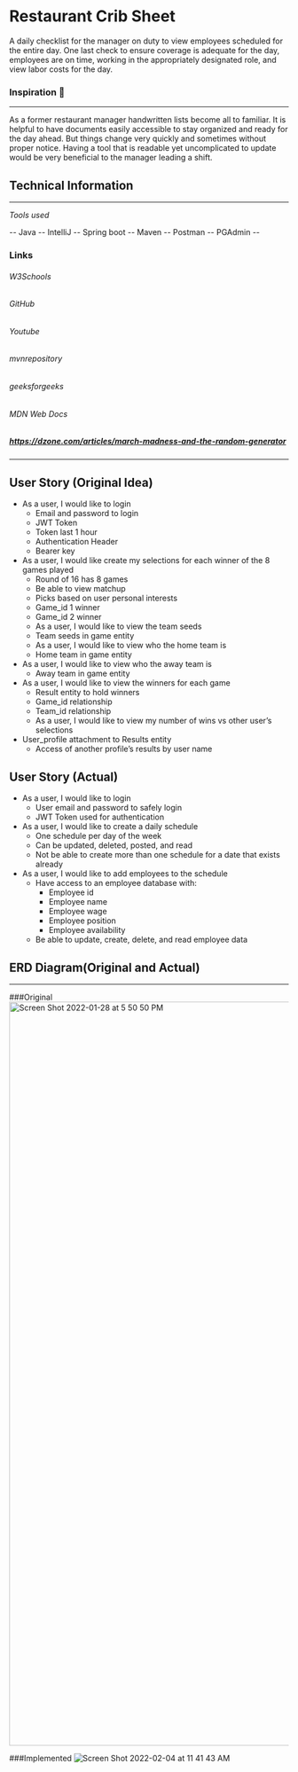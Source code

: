 # Restaurant Crib Sheet
A daily checklist for the manager on duty to view employees scheduled for the entire day.  One last check to ensure coverage is adequate for the day, employees are on time, working in the appropriately designated role, and view labor costs for the day.

### Inspiration :exploding_head:
______
As a former restaurant manager handwritten lists become all to familiar.  It is helpful to have documents easily accessible to stay organized and ready for the day ahead.  But things change very quickly and sometimes without proper notice.  Having a tool that is readable yet uncomplicated to update would be very beneficial to the manager leading a shift.


## Technical Information 
______
*Tools used*

-- Java
-- IntelliJ
-- Spring boot
-- Maven
-- Postman
-- PGAdmin --

### Links
###### W3Schools
###### GitHub
###### Youtube
###### mvnrepository
###### geeksforgeeks
###### MDN Web Docs
##### https://dzone.com/articles/march-madness-and-the-random-generator


_______

## User Story (Original Idea)
- As a user, I would like to login
    - Email and password to login
    - JWT Token
    - Token last 1 hour  
    - Authentication Header
    - Bearer key
- As a user, I would like create my selections for each winner of the 8 games played
  - Round of 16 has 8 games
  - Be able to view matchup
  - Picks based on user personal interests
  - Game_id 1 winner
  - Game_id 2 winner
  - As a user, I would like to view the team seeds
  - Team seeds in game entity
  - As a user, I would like to view who the home team is
  - Home team in game entity
- As a user, I would like to view who the away team is
  - Away team in game entity
- As a user, I would like to view the winners for each game
  - Result entity to hold winners
  - Game_id relationship
  - Team_id relationship
  - As a user, I would like to view my number of wins vs other user’s selections
- User_profile attachment to Results entity
  - Access of another profile’s results by user name


## User Story (Actual)
- As a user, I would like to login
  - User email and password to safely login
  - JWT Token used for authentication
- As a user, I would like to create a daily schedule
  - One schedule per day of the week
  - Can be updated, deleted, posted, and read
  - Not be able to create more than one schedule for a date that exists already
- As a user, I would like to add employees to the schedule
  - Have access to an employee database with:
    - Employee id
    - Employee name
    - Employee wage
    - Employee position
    - Employee availability
  - Be able to update, create, delete, and read employee data


## ERD Diagram(Original and Actual)
______
###Original
<img width="1342" alt="Screen Shot 2022-01-28 at 5 50 50 PM" src="https://user-images.githubusercontent.com/94800802/152569632-f88c4340-3d48-4296-975b-7724cc797433.png">

###Implemented
![Screen Shot 2022-02-04 at 11 41 43 AM](https://user-images.githubusercontent.com/94800802/152569667-c8731798-3ad8-467e-be6f-64e5e6b2f4d1.png)


